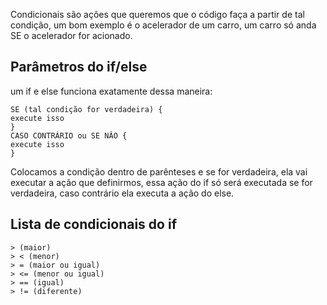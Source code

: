 Condicionais são ações que queremos que o código faça a partir de tal condição, um bom exemplo é o acelerador de um carro, um carro só anda SE o acelerador for acionado.

## Parâmetros do if/else

um if e else funciona exatamente dessa maneira:

```
SE (tal condição for verdadeira) {
execute isso
}
CASO CONTRÁRIO ou SE NÂO {
execute isso
}
```

Colocamos a condição dentro de parênteses e se for verdadeira, ela vai executar a ação que definirmos, essa ação do if só será executada se for verdadeira, caso contrário ela executa a ação do else.

## Lista de condicionais do if

```
> (maior)
> < (menor)
> = (maior ou igual)
> <= (menor ou igual)
> == (igual)
> != (diferente)
```
